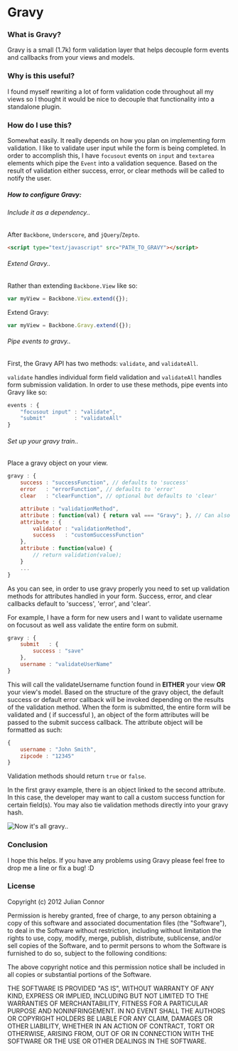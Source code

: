 # Gravy

### What is Gravy?

Gravy is a small (1.7k) form validation layer that helps decouple form events and callbacks from your views and models.

### Why is this useful?

I found myself rewriting a lot of form validation code throughout all my views so I thought it would be nice to decouple that functionality into a standalone plugin.

### How do I use this?

Somewhat easily. It really depends on how you plan on implementing form validation. I like to validate user input while the form is being completed. In order to accomplish this, I have ```focusout``` events on ```input``` and ```textarea``` elements which pipe the ```Event``` into a validation sequence. Based on the result of validation either success, error, or clear methods will be called to notify the user.

##### How to configure Gravy:

###### Include it as a dependency..
After ```Backbone```, ```Underscore```, and ```jQuery```/```Zepto```.
```html
<script type="text/javascript" src="PATH_TO_GRAVY"></script>
```

###### Extend Gravy..
Rather than extending ```Backbone.View``` like so:
```javascript
var myView = Backbone.View.extend({});
```

Extend Gravy:
```javascript
var myView = Backbone.Gravy.extend({});
```

###### Pipe events to gravy..
First, the Gravy API has two methods: ```validate```, and ```validateAll```.

```validate``` handles individual form field validation and ```validateAll``` handles form submission validation. In order to use these methods, pipe events into Gravy like so:
```javascript
events : {
    "focusout input" : "validate",
    "submit"         : "validateAll"
}
```


###### Set up your gravy train..
Place a gravy object on your view.
```javascript
gravy : {
    success : "successFunction", // defaults to 'success'
    error   : "errorFunction", // defaults to 'error'
    clear   : "clearFunction", // optional but defaults to 'clear'

    attribute : "validationMethod",
    attribute : function(val) { return val === "Gravy"; }, // Can also pass anonymous functions
    attribute : {
        validator : "validationMethod",
        success   : "customSuccessFunction"
    },
    attribute : function(value) {
        // return validation(value);
    }
    ...
}
```

As you can see, in order to use gravy properly you need to set up validation methods for attributes handled in your form. Success, error, and clear callbacks default
to 'success', 'error', and 'clear'.

For example, I have a form for new users and I want to validate username on focusout as well ass validate the entire form on submit.
```javascript
gravy : {
    submit   : {
        success : "save"
    },
    username : "validateUserName"
}
```

This will call the validateUsername function found in **EITHER** your view **OR** your view's model. Based on the structure of the gravy object, the default success or default error callback will be invoked depending on the results of the validation method. When the form is submitted, the entire form will be validated and ( if successful ), an object of the form attributes will be passed to the submit success callback. The attribute object will be formatted as such:
```javascript
{
    username : "John Smith",
    zipcode : "12345"
}
```

Validation methods should return ```true``` or ```false```.

In the first gravy example, there is an object linked to the second attribute. In this case, the developer may want to call a custom success function for certain field(s). You may also tie validation methods directly into your gravy hash.


![Now it's all gravy..](http://dl.dropbox.com/u/1654579/Screenshots/o097.png)


### Conclusion

I hope this helps. If you have any problems using Gravy please feel free to drop me a line or fix a bug! :D


### License

Copyright (c) 2012 Julian Connor

Permission is hereby granted, free of charge, to any person obtaining a copy of this software and associated documentation files (the "Software"), to deal in the Software without restriction, including without limitation the rights to use, copy, modify, merge, publish, distribute, sublicense, and/or sell copies of the Software, and to permit persons to whom the Software is furnished to do so, subject to the following conditions:

The above copyright notice and this permission notice shall be included in all copies or substantial portions of the Software.

THE SOFTWARE IS PROVIDED "AS IS", WITHOUT WARRANTY OF ANY KIND, EXPRESS OR IMPLIED, INCLUDING BUT NOT LIMITED TO THE WARRANTIES OF MERCHANTABILITY, FITNESS FOR A PARTICULAR PURPOSE AND NONINFRINGEMENT. IN NO EVENT SHALL THE AUTHORS OR COPYRIGHT HOLDERS BE LIABLE FOR ANY CLAIM, DAMAGES OR OTHER LIABILITY, WHETHER IN AN ACTION OF CONTRACT, TORT OR OTHERWISE, ARISING FROM, OUT OF OR IN CONNECTION WITH THE SOFTWARE OR THE USE OR OTHER DEALINGS IN THE SOFTWARE.
